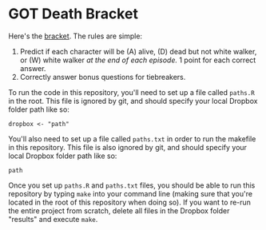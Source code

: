 # GOT Death Bracket
Here's the [bracket](https://docs.google.com/spreadsheets/d/1qO1VtPIcr4XO5EWyME2dB7oirR33QjUoLIR_AF8UK5A/edit?usp=sharing
). The rules are simple: 
1. Predict if each character will be (A) alive, (D) dead but not white walker, or (W) white walker *at the end of each episode.* 1 point for each correct answer.
2. Correctly answer bonus questions for tiebreakers.


To run the code in this repository, you'll need to set up a file called `paths.R` in the root. This file is ignored by git, and should specify your local Dropbox folder path like so:

```
dropbox <- "path"
```

You'll also need to set up a file called `paths.txt` in order to run the makefile in this repository. This file is also ignored by git, and should specify your local Dropbox folder path like so:

```
path
```

Once you set up `paths.R` and `paths.txt` files, you should be able to run this repository by typing `make` into your command line (making sure that you're located in the root of this repository when doing so). If you want to re-run the entire project from scratch, delete all files in the Dropbox folder "results" and execute `make`. 
